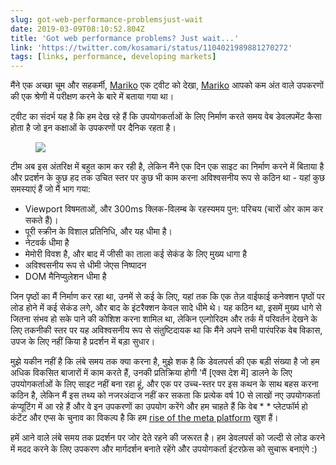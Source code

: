 ```yaml
---
slug: got-web-performance-problemsjust-wait
date: 2019-03-09T08:10:52.804Z
title: 'Got web performance problems? Just wait...'
link: 'https://twitter.com/kosamari/status/1104021989881270272'
tags: [links, performance, developing markets]
---
```

मैंने एक अच्छा चूम और सहकर्मी, [Mariko](https://twitter.com/kosamari) एक ट्वीट को देखा, [Mariko](https://twitter.com/kosamari) आपको कम अंत वाले उपकरणों की एक श्रेणी में परीक्षण करने के बारे में बताया गया था।

ट्वीट का संदर्भ यह है कि हम देख रहे हैं कि उपयोगकर्ताओं के लिए निर्माण करते समय वेब डेवलपमेंट कैसा होता है जो इन कक्षाओं के उपकरणों पर दैनिक रहता है।

<figure>
  <img src="/images/2019-03-09-got-web-performance-problemsjust-wait.jpeg">
</figure>

टीम अब इस अंतरिक्ष में बहुत काम कर रही है, लेकिन मैंने एक दिन एक साइट का निर्माण करने में बिताया है और प्रदर्शन के कुछ हद तक उचित स्तर पर कुछ भी काम करना अविश्वसनीय रूप से कठिन था - यहां कुछ समस्याएं हैं जो मैं भाग गया:

* Viewport विषमताओं, और 300ms क्लिक-विलम्ब के रहस्यमय पुन: परिचय (चारों ओर काम कर सकते हैं)।
* पूरी स्क्रीन के विशाल प्रतिनिधि, और यह धीमा है।
* नेटवर्क धीमा है
* मेमोरी विवश है, और बाद में जीसी का ताला कई सेकंड के लिए मुख्य धागा है
* अविश्वसनीय रूप से धीमी जेएस निष्पादन
* DOM मैनिप्युलेशन धीमा है

जिन पृष्ठों का मैं निर्माण कर रहा था, उनमें से कई के लिए, यहां तक कि एक तेज़ वाईफाई कनेक्शन पृष्ठों पर लोड होने में कई सेकंड लगे, और बाद के इंटरैक्शन केवल सादे धीमे थे। यह कठिन था, इसमें मुख्य धागे से जितना संभव हो सके पाने की कोशिश करना शामिल था, लेकिन एल्गोरिदम और तर्क में परिवर्तन देखने के लिए तकनीकी स्तर पर यह अविश्वसनीय रूप से संतुष्टिदायक था कि मैंने अपने सभी पारंपरिक वेब विकास, उपज के लिए नहीं किया है प्रदर्शन में बड़ा सुधार।

मुझे यकीन नहीं है कि लंबे समय तक क्या करना है, मुझे शक है कि डेवलपर्स की एक बड़ी संख्या है जो हम अधिक विकसित बाजारों में काम करते हैं, उनकी प्रतिक्रिया होगी &#39;मैं [एक्स देश में] डालने के लिए उपयोगकर्ताओं के लिए साइट नहीं बना रहा हूं, और एक पर उच्च-स्तर पर इस कथन के साथ बहस करना कठिन है, लेकिन मैं इस तथ्य को नजरअंदाज नहीं कर सकता कि प्रत्येक वर्ष 10 से लाखों नए उपयोगकर्ता कंप्यूटिंग में आ रहे हैं और वे इन उपकरणों का उपयोग करेंगे और हम चाहते हैं कि वेब * * प्लेटफॉर्म हो कंटेंट और एप्स के चुनाव का विकल्प है कि हम [rise of the meta platform](https://paul.kinlan.me/rise-of-the-meta-platforms/) खुश हैं।

हमें आने वाले लंबे समय तक प्रदर्शन पर जोर देते रहने की जरूरत है। हम डेवलपर्स को जल्दी से लोड करने में मदद करने के लिए उपकरण और मार्गदर्शन बनाते रहेंगे और उपयोगकर्ता इंटरफ़ेस को सुचारू बनाएंगे :)
